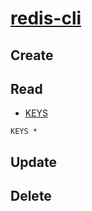 # [redis-cli](https://redis.io/topics/rediscli)

## Create


## Read

- [KEYS](https://redis.io/commands/keys)

`KEYS *`

## Update

## Delete

